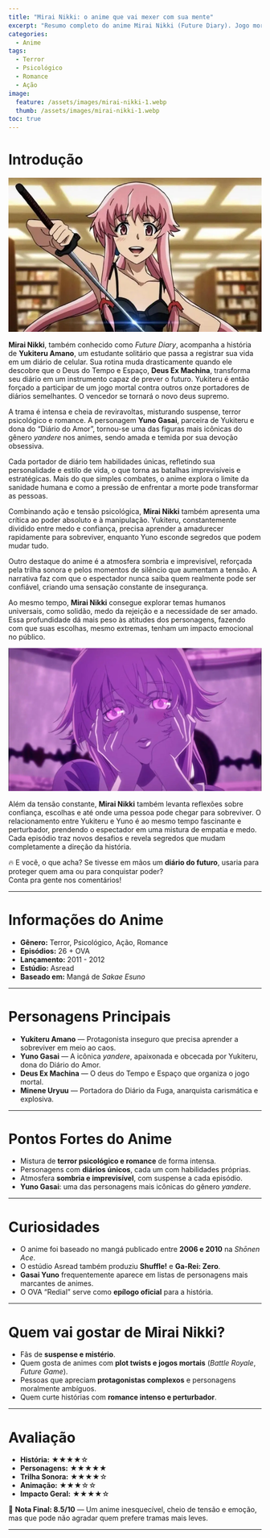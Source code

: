 ```yaml
---
title: "Mirai Nikki: o anime que vai mexer com sua mente"
excerpt: "Resumo completo do anime Mirai Nikki (Future Diary). Jogo mortal entre portadores de diários do futuro, misturando terror psicológico, romance e suspense."
categories:
  - Anime
tags:
  - Terror
  - Psicológico
  - Romance
  - Ação
image:
  feature: /assets/images/mirai-nikki-1.webp
  thumb: /assets/images/mirai-nikki-1.webp
toc: true
---
```


# Introdução

![Mirai Nikki - Yukiteru e Yuno](/assets/images/mirai-nikki-1.webp)

**Mirai Nikki**, também conhecido como *Future Diary*, acompanha a história de **Yukiteru Amano**, um estudante solitário que passa a registrar sua vida em um diário de celular. Sua rotina muda drasticamente quando ele descobre que o Deus do Tempo e Espaço, **Deus Ex Machina**, transforma seu diário em um instrumento capaz de prever o futuro. Yukiteru é então forçado a participar de um jogo mortal contra outros onze portadores de diários semelhantes. O vencedor se tornará o novo deus supremo.

A trama é intensa e cheia de reviravoltas, misturando suspense, terror psicológico e romance. A personagem **Yuno Gasai**, parceira de Yukiteru e dona do “Diário do Amor”, tornou-se uma das figuras mais icônicas do gênero *yandere* nos animes, sendo amada e temida por sua devoção obsessiva.

Cada portador de diário tem habilidades únicas, refletindo sua personalidade e estilo de vida, o que torna as batalhas imprevisíveis e estratégicas. Mais do que simples combates, o anime explora o limite da sanidade humana e como a pressão de enfrentar a morte pode transformar as pessoas.

Combinando ação e tensão psicológica, **Mirai Nikki** também apresenta uma crítica ao poder absoluto e à manipulação. Yukiteru, constantemente dividido entre medo e confiança, precisa aprender a amadurecer rapidamente para sobreviver, enquanto Yuno esconde segredos que podem mudar tudo.

Outro destaque do anime é a atmosfera sombria e imprevisível, reforçada pela trilha sonora e pelos momentos de silêncio que aumentam a tensão. A narrativa faz com que o espectador nunca saiba quem realmente pode ser confiável, criando uma sensação constante de insegurança.

Ao mesmo tempo, **Mirai Nikki** consegue explorar temas humanos universais, como solidão, medo da rejeição e a necessidade de ser amado. Essa profundidade dá mais peso às atitudes dos personagens, fazendo com que suas escolhas, mesmo extremas, tenham um impacto emocional no público.

![Gasai Yuno - Mirai Nikki](/assets/images/mirai-nikki-2.webp)

Além da tensão constante, **Mirai Nikki** também levanta reflexões sobre confiança, escolhas e até onde uma pessoa pode chegar para sobreviver. O relacionamento entre Yukiteru e Yuno é ao mesmo tempo fascinante e perturbador, prendendo o espectador em uma mistura de empatia e medo. Cada episódio traz novos desafios e revela segredos que mudam completamente a direção da história.

🔥 E você, o que acha? Se tivesse em mãos um **diário do futuro**, usaria para proteger quem ama ou para conquistar poder?  
Conta pra gente nos comentários!

---

# Informações do Anime

- **Gênero:** Terror, Psicológico, Ação, Romance  
- **Episódios:** 26 + OVA  
- **Lançamento:** 2011 - 2012  
- **Estúdio:** Asread  
- **Baseado em:** Mangá de *Sakae Esuno*  

---

# Personagens Principais

- **Yukiteru Amano** — Protagonista inseguro que precisa aprender a sobreviver em meio ao caos.  
- **Yuno Gasai** — A icônica *yandere*, apaixonada e obcecada por Yukiteru, dona do Diário do Amor.  
- **Deus Ex Machina** — O deus do Tempo e Espaço que organiza o jogo mortal.  
- **Minene Uryuu** — Portadora do Diário da Fuga, anarquista carismática e explosiva.  

---

# Pontos Fortes do Anime

- Mistura de **terror psicológico e romance** de forma intensa.  
- Personagens com **diários únicos**, cada um com habilidades próprias.  
- Atmosfera **sombria e imprevisível**, com suspense a cada episódio.  
- **Yuno Gasai**: uma das personagens mais icônicas do gênero *yandere*.  

---

# Curiosidades

- O anime foi baseado no mangá publicado entre **2006 e 2010** na *Shōnen Ace*.  
- O estúdio Asread também produziu **Shuffle!** e **Ga-Rei: Zero**.  
- **Gasai Yuno** frequentemente aparece em listas de personagens mais marcantes de animes.  
- O OVA “Redial” serve como **epílogo oficial** para a história.  

---

# Quem vai gostar de Mirai Nikki?

- Fãs de **suspense e mistério**.  
- Quem gosta de animes com **plot twists e jogos mortais** (*Battle Royale*, *Future Game*).  
- Pessoas que apreciam **protagonistas complexos** e personagens moralmente ambíguos.  
- Quem curte histórias com **romance intenso e perturbador**.  

---

# Avaliação

- **História:** ★★★★☆  
- **Personagens:** ★★★★★  
- **Trilha Sonora:** ★★★★☆  
- **Animação:** ★★★☆☆  
- **Impacto Geral:** ★★★★☆  

🔎 **Nota Final: 8.5/10** — Um anime inesquecível, cheio de tensão e emoção, mas que pode não agradar quem prefere tramas mais leves.  

---